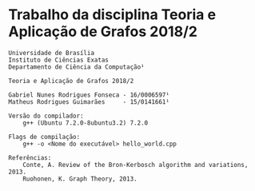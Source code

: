 # Trabalho da disciplina Teoria e Aplicação de Grafos 2018/2 


    Universidade de Brasília
    Instituto de Ciências Exatas
    Departamento de Ciência da Computação¹

    Teoria e Aplicação de Grafos 2018/2

    Gabriel Nunes Rodrigues Fonseca - 16/0006597¹
    Matheus Rodrigues Guimarães     - 15/0141661¹

    Versão do compilador:
        g++ (Ubuntu 7.2.0-8ubuntu3.2) 7.2.0

    Flags de compilação:
        g++ -o <Nome do executável> hello_world.cpp

    Referências:
        Conte, A. Review of the Bron-Kerbosch algorithm and variations, 2013.
        Ruohonen, K. Graph Theory, 2013.

